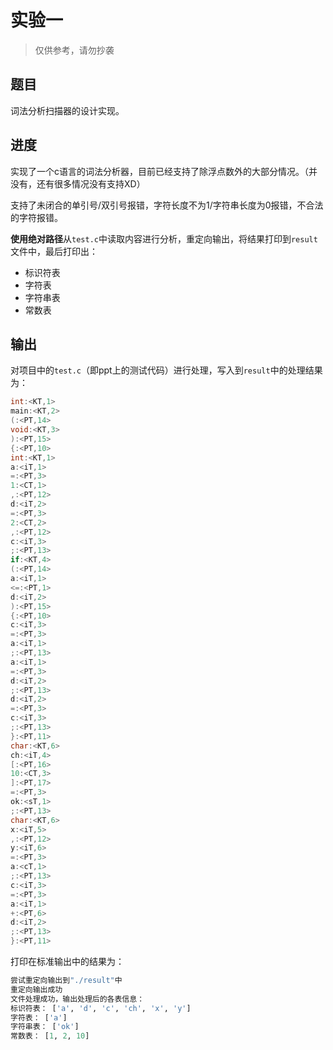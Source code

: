 # 实验一

>   仅供参考，请勿抄袭

## 题目

词法分析扫描器的设计实现。

## 进度

实现了一个c语言的词法分析器，目前已经支持了除浮点数外的大部分情况。（并没有，还有很多情况没有支持XD）

支持了未闭合的单引号/双引号报错，字符长度不为1/字符串长度为0报错，不合法的字符报错。

**使用绝对路径**从`test.c`中读取内容进行分析，重定向输出，将结果打印到`result`文件中，最后打印出：

+   标识符表
+   字符表
+   字符串表
+   常数表

## 输出

对项目中的`test.c`（即ppt上的测试代码）进行处理，写入到`result`中的处理结果为：

```c
int:<KT,1>
main:<KT,2>
(:<PT,14>
void:<KT,3>
):<PT,15>
{:<PT,10>
int:<KT,1>
a:<iT,1>
=:<PT,3>
1:<CT,1>
,:<PT,12>
d:<iT,2>
=:<PT,3>
2:<CT,2>
,:<PT,12>
c:<iT,3>
;:<PT,13>
if:<KT,4>
(:<PT,14>
a:<iT,1>
<=:<PT,1>
d:<iT,2>
):<PT,15>
{:<PT,10>
c:<iT,3>
=:<PT,3>
a:<iT,1>
;:<PT,13>
a:<iT,1>
=:<PT,3>
d:<iT,2>
;:<PT,13>
d:<iT,2>
=:<PT,3>
c:<iT,3>
;:<PT,13>
}:<PT,11>
char:<KT,6>
ch:<iT,4>
[:<PT,16>
10:<CT,3>
]:<PT,17>
=:<PT,3>
ok:<sT,1>
;:<PT,13>
char:<KT,6>
x:<iT,5>
,:<PT,12>
y:<iT,6>
=:<PT,3>
a:<cT,1>
;:<PT,13>
c:<iT,3>
=:<PT,3>
a:<iT,1>
+:<PT,6>
d:<iT,2>
;:<PT,13>
}:<PT,11>
```

打印在标准输出中的结果为：

```python
尝试重定向输出到"./result"中
重定向输出成功
文件处理成功，输出处理后的各表信息：
标识符表： ['a', 'd', 'c', 'ch', 'x', 'y']
字符表： ['a']
字符串表： ['ok']
常数表： [1, 2, 10]
```

